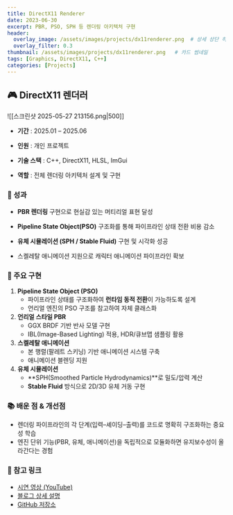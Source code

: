 ```yaml
---
title: DirectX11 Renderer
date: 2023-06-30
excerpt: PBR, PSO, SPH 등 렌더링 아키텍처 구현
header:
  overlay_image: /assets/images/projects/dx11renderer.png  # 상세 상단 히어로
  overlay_filter: 0.3
thumbnail: /assets/images/projects/dx11renderer.png   # 카드 썸네일
tags: [Graphics, DirectX11, C++]
categories: [Projects]
---
```


## 🎮 DirectX11 렌더러

![[스크린샷 2025-05-27 213156.png|500]]

- **기간** : 2025.01 – 2025.06
    
- **인원** : 개인 프로젝트
    
- **기술 스택** : C++, DirectX11, HLSL, ImGui
    
- **역할** : 전체 렌더링 아키텍처 설계 및 구현
    

### 🎯 성과

- **PBR 렌더링** 구현으로 현실감 있는 머티리얼 표현 달성
    
- **Pipeline State Object(PSO)** 구조화를 통해 파이프라인 상태 전환 비용 감소
    
- **유체 시뮬레이션 (SPH / Stable Fluid)** 구현 및 시각화 성공
    
- 스켈레탈 애니메이션 지원으로 캐릭터 애니메이션 파이프라인 확보
    

### 🔑 주요 구현

1. **Pipeline State Object (PSO)**
    - 파이프라인 상태를 구조화하여 **런타임 동적 전환**이 가능하도록 설계
    - 언리얼 엔진의 PSO 구조를 참고하여 자체 클래스화
2. **언리얼 스타일 PBR**
    - GGX BRDF 기반 반사 모델 구현
    - IBL(Image-Based Lighting) 적용, HDR/큐브맵 샘플링 활용
3. **스켈레탈 애니메이션**    
    - 본 행렬(팔레트 스키닝) 기반 애니메이션 시스템 구축
    - 애니메이션 블렌딩 지원
4. **유체 시뮬레이션**
    - **SPH(Smoothed Particle Hydrodynamics)**로 밀도/압력 계산
    - **Stable Fluid** 방식으로 2D/3D 유체 거동 구현

### 📚 배운 점 & 개선점

- 렌더링 파이프라인의 각 단계(입력–셰이딩–출력)를 코드로 명확히 구조화하는 중요성 학습
- 엔진 단위 기능(PBR, 유체, 애니메이션)을 독립적으로 모듈화하면 유지보수성이 올라간다는 경험

### 🔗 참고 링크

- [시연 영상 (YouTube)](https://youtu.be/rK0AfXBWJ7o)
- [블로그 상세 설명](https://blog.naver.com/tjdwn0802/223865556039)
- [GitHub 저장소](https://github.com/)
